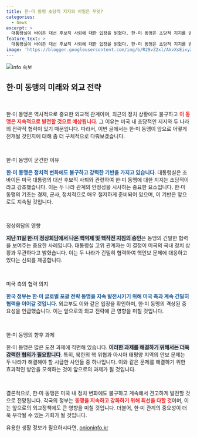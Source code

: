 ```yaml
---
title: 한·미 동맹 초당적 지지의 비밀은 무엇?
categories:
  - News
excerpt: >
  대통령실이 바이든 대선 후보직 사퇴에 대한 입장을 밝혔다. 한·미 동맹은 초당적 지지를 받으며, 대선과 관계없이 지속적으로 강화될 것이라는 메시지를 전했다. 이 글에서 한·미 관계의 향후 방향성을 살펴보자!
feature_text: >
  대통령실이 바이든 대선 후보직 사퇴에 대한 입장을 밝혔다. 한·미 동맹은 초당적 지지를 받으며, 대선과 관계없이 지속적으로 강화될 것이라는 메시지를 전했다. 이 글에서 한·미 관계의 향후 방향성을 살펴보자!
image: 'https://blogger.googleusercontent.com/img/b/R29vZ2xl/AVvXsEixyZcFfHzMRdzZMjFBmAUKJYCLCGyLL1o632UiGVXcaFdKo_bkvkuCioo0uUKlGfBVcT3P84aROyZIXSBEx3Aw5nCQ3pTgDom1WDC4m8eifvWiAmWEEVb4x6G_l8C0QH225ldMjyaFvpxGEBGNO37VmDTDMHGhJPq73UglMfDca1-0aw/s1600/blogspot.png'
---
```


<p><img src="https://blogger.googleusercontent.com/img/b/R29vZ2xl/AVvXsEixyZcFfHzMRdzZMjFBmAUKJYCLCGyLL1o632UiGVXcaFdKo_bkvkuCioo0uUKlGfBVcT3P84aROyZIXSBEx3Aw5nCQ3pTgDom1WDC4m8eifvWiAmWEEVb4x6G_l8C0QH225ldMjyaFvpxGEBGNO37VmDTDMHGhJPq73UglMfDca1-0aw/s1600/blogspot.png" alt="info 속보" /></p>

<h2 data-ke-size="size26">한·미 동맹의 미래와 외교 전략</h2>

<p data-ke-size="size16">&nbsp;</p>

<p>한·미 동맹은 역사적으로 중요한 외교적 관계이며, 최근의 정치 상황에도 불구하고 <b><span style="color: #ee2323;">이 동맹은 지속적으로 발전할 것으로 예상됩니다</span></b>. 그 이유는 미국 내 초당적인 지지와 두 나라의 전략적 협력이 있기 때문입니다. 따라서, 이번 글에서는 한·미 동맹이 앞으로 어떻게 전개될 것인지에 대해 좀 더 구체적으로 다뤄보겠습니다.</p>

<p data-ke-size="size16">&nbsp;</p>

<p>한·미 동맹이 굳건한 이유</p>

<p><b><span style="color: #1a5490;">한·미 동맹은 정치적 변화에도 불구하고 강력한 기반을 가지고 있습니다</span></b>. 대통령실은 조 바이든 미국 대통령의 대선 후보직 사퇴와 관련하여 한·미 동맹에 대한 지지는 초당적이라고 강조했습니다. 이는 두 나라 관계의 안정성을 시사하는 중요한 요소입니다. 한·미 동맹의 기초는 경제, 군사, 정치적으로 매우 철저하게 준비되어 있으며, 이 기반은 앞으로도 지속될 것입니다. </p>

<p data-ke-size="size16">&nbsp;</p>

<p>정상회담의 영향</p>

<p><b><span style="background-color: #21538527;">지난 11일 한·미 정상회담에서 나온 핵억제 및 핵작전 지침의 승인</span></b>은 동맹의 긴밀한 협력을 보여주는 중요한 사례입니다. 대통령실 고위 관계자는 이 결정이 미국의 국내 정치 상황과 무관하다고 밝혔습니다. 이는 두 나라가 긴밀히 협력하여 핵안보 문제에 대응하고 있다는 신뢰를 제공합니다. </p>

<p data-ke-size="size16">&nbsp;</p>

<p>미국 측의 협력 의지</p>

<p><b><span style="color: #1a5490;">한국 정부는 한·미 글로벌 포괄 전략 동맹을 지속 발전시키기 위해 미국 측과 계속 긴밀히 협력을 이어갈 것입니다</span></b>. 외교부도 이와 같은 입장을 확인하며, 한·미 동맹의 격상된 중요성을 언급했습니다. 이는 앞으로의 외교 전략에 큰 영향을 미칠 것입니다.</p>

<p data-ke-size="size16">&nbsp;</p>

<p>한·미 동맹의 향후 과제</p>

<p>한·미 동맹은 많은 도전 과제에 직면해 있습니다. <b><span style="background-color: #21538527;">이러한 과제를 해결하기 위해서는 더욱 강력한 협의가 필요합니다</span></b>. 특히, 북한의 핵 위협과 아시아 태평양 지역의 안보 문제는 두 나라가 해결해야 할 시급한 사안들 중 하나입니다. 이와 같은 문제를 해결하기 위한 효과적인 방안을 모색하는 것이 앞으로의 과제가 될 것입니다.</p>

<p data-ke-size="size16">&nbsp;</p>

<p>결론적으로, 한·미 동맹은 미국 내 정치 변화에도 불구하고 계속해서 견고하게 발전할 것으로 전망됩니다. 각국의 정부는 <b><span style="color: #ee2323;">동맹을 지속하고 강화하기 위해 최선을 다할 것</span></b>이며, 이는 앞으로의 외교정책에도 큰 영향을 미칠 것입니다. 더불어, 한·미 관계의 중요성이 더욱 부각될 수 있는 기회가 될 것입니다.</p>
유용한 생활 정보가 필요하시다면, <a href="https://onioninfo.kr" rel="dofollow">onioninfo.kr</a>


